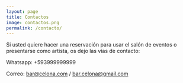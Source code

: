 ```yaml
---
layout: page
title: Contactos
image: contactos.png
permalink: /contacto/
---
```


Si usted quiere hacer una reservación para usar el salón de eventos o presentarse como artista, os dejo las vías de contacto:

Whatsapp: +593999999999

Correo: bar@celona.com / bar.celona@gmail.com
